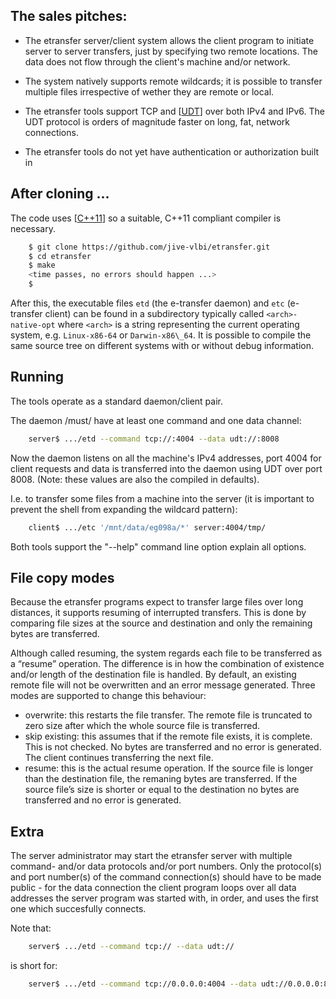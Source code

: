## The sales pitches:

- The etransfer server/client system allows the client program to initiate
  server to server transfers, just by specifying two remote locations. The
data does not flow through the client's machine and/or network.

- The system natively supports remote wildcards; it is possible to transfer
multiple files irrespective of wether they are remote or local.

- The etransfer tools support TCP and
  [[UDT](https://github.com/netvirt/udt4)] over both IPv4 and IPv6. The UDT
protocol is orders of magnitude faster on long, fat, network connections.

- The etransfer tools do not yet have authentication or authorization built in


## After cloning ...
The code uses [[C++11](https://en.wikipedia.org/wiki/C%2B%2B11)] so a
suitable, C++11 compliant compiler is necessary.

```bash
    $ git clone https://github.com/jive-vlbi/etransfer.git
    $ cd etransfer
    $ make
    <time passes, no errors should happen ...>
    $
```

After this, the executable files `etd` (the e-transfer daemon) and `etc`
(e-transfer client) can be found in a subdirectory typically called
`<arch>-native-opt` where `<arch>` is a string representing the current
operating system, e.g. `Linux-x86-64` or `Darwin-x86\_64`. It is possible to
compile the same source tree on different systems with or without debug
information.

## Running
The tools operate as a standard daemon/client pair.

The daemon /must/ have at least one command and one data channel:

```bash
    server$ .../etd --command tcp://:4004 --data udt://:8008
```
Now the daemon listens on all the machine's IPv4 addresses, port 4004 for client requests and data is
transferred into the daemon using UDT over port 8008. (Note: these values are also the
compiled in defaults).

I.e. to transfer some files from a machine into the server (it is important
to prevent the shell from expanding the wildcard pattern):
```bash
    client$ .../etc '/mnt/data/eg098a/*' server:4004/tmp/
```

Both tools support the "--help" command line option explain all options.


## File copy modes

Because the etransfer programs expect to transfer large files over long
distances, it supports resuming of interrupted transfers. This is done by
comparing file sizes at the source and destination and only the remaining
bytes are transferred.

Although called resuming, the system regards each file to be transferred as
a “resume” operation. The difference is in how the combination of existence
and/or length of the destination file is handled. By default, an existing
remote file will not be overwritten and an error message generated. Three
modes are supported to change this behaviour:


- overwrite: this restarts the file transfer. The remote file is truncated
to zero size after which the whole source file is transferred.
- skip existing: this assumes that if the remote file exists, it is
complete. This is not checked. No bytes are transferred and no error is
generated. The client continues transferring the next file.
- resume: this is the actual resume operation. If the source file is longer
than the destination file, the remaning bytes are transferred. If the source
file’s size is shorter or equal to the destination no bytes are transferred
and no error is generated.


## Extra
The server administrator may start the etransfer server with multiple
command- and/or data protocols and/or port numbers. Only the protocol(s) and
port number(s) of the command connection(s) should have to be made public - 
for the data connection the client program loops over all data addresses the
server program was started with, in order, and uses the first one which
succesfully connects.

Note that:
```bash
    server$ .../etd --command tcp:// --data udt://
```

is short for:

```bash
    server$ .../etd --command tcp://0.0.0.0:4004 --data udt://0.0.0.0:8008
```
